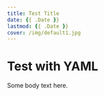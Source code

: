 ```yaml
--- 
title: Test Title
date: {{ .Date }} 
lastmod: {{ .Date }} 
cover: /img/default1.jpg 
---
```


# Test with YAML
Some body text here.